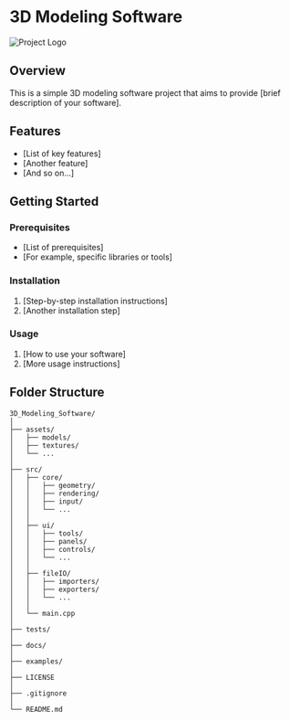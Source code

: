 # 3D Modeling Software

![Project Logo]([logo.png](https://github.dev/codingbotlab/3D_Modeling_Software/blob/5da3b6f79b452eacece868a968be5f385f59773a/logo.png))

## Overview

This is a simple 3D modeling software project that aims to provide [brief description of your software].

## Features

- [List of key features]
- [Another feature]
- [And so on...]

## Getting Started

### Prerequisites

- [List of prerequisites]
- [For example, specific libraries or tools]

### Installation

1. [Step-by-step installation instructions]
2. [Another installation step]

### Usage

1. [How to use your software]
2. [More usage instructions]

## Folder Structure

```plaintext
3D_Modeling_Software/
│
├── assets/
│   ├── models/
│   ├── textures/
│   └── ...
│
├── src/
│   ├── core/
│   │   ├── geometry/
│   │   ├── rendering/
│   │   ├── input/
│   │   └── ...
│   │
│   ├── ui/
│   │   ├── tools/
│   │   ├── panels/
│   │   ├── controls/
│   │   └── ...
│   │
│   ├── fileIO/
│   │   ├── importers/
│   │   ├── exporters/
│   │   └── ...
│   │
│   └── main.cpp
│
├── tests/
│
├── docs/
│
├── examples/
│
├── LICENSE
│
├── .gitignore
│
└── README.md
